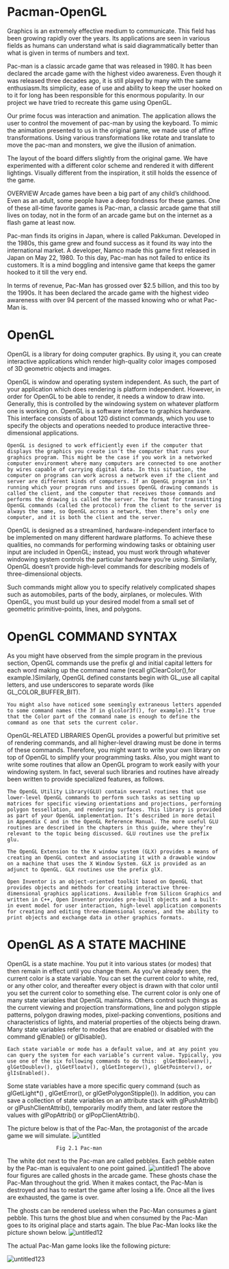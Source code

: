 # Pacman-OpenGL

Graphics is an extremely effective medium to communicate. This field has been growing rapidly over the years. Its applications are seen in various fields as humans can understand what is said diagrammatically better than what is given in terms of numbers and text. 

Pac-man is a classic arcade game that was released in 1980. It has been declared the arcade game with the highest video awareness. Even though it was released three decades ago, it is still played by many with the same enthusiasm.Its simplicity, ease of use and ability to keep the user hooked on to it for long has been responsible for this enormous popularity. In our project we have tried to recreate this game using OpenGL.

Our prime focus was interaction and animation. The application allows the user to control the movement of pac-man by using the keyboard. To mimic the animation presented to us in the original game, we made use of affine transformations. Using various transformations like rotate and translate to move the pac-man and monsters, we give the illusion of animation.

The layout of the board differs slightly from the original game. We have experimented with a 
different color scheme and rendered it with different lightings. Visually different from the 
inspiration, it still holds the essence of the game.

OVERVIEW
Arcade games have been a big part of any child’s childhood. Even as an adult, some people have a deep fondness for these games. One of these all-time favorite games is Pac-man, a classic arcade game that still lives on today, not in the form of an arcade game but on the internet as a flash game at least now.

Pac-man finds its origins in Japan, where is called Pakkuman. Developed in the 1980s, this game grew and found success as it found its way into the international market.  A developer, Namco made this game first released in Japan on May 22, 1980. To this day, Pac-man has not failed to entice its customers. It is a mind boggling and intensive game that keeps the gamer hooked to it till the very end.

In terms of revenue, Pac-Man has grossed over $2.5 billion, and this too by the 1990s. It has been declared the arcade game with the highest video awareness with over 94 percent of the massed knowing who or what Pac-Man is.

# OpenGL
OpenGL is a library for doing computer graphics. By using it, you can create interactive applications which render high-quality color images composed of 3D geometric objects and images.

OpenGL is window and operating system independent. As such, the part of your application which does rendering is platform independent. However, in order for OpenGL to be able to render, it needs a window to draw into. Generally, this is controlled by the windowing system on whatever platform one is working on.
	OpenGL is a software interface to graphics hardware. This interface consists of about 120 distinct commands, which you use to specify the objects and operations needed to produce interactive three-dimensional applications.

	OpenGL is designed to work efficiently even if the computer that displays the graphics you create isn’t the computer that runs your graphics program. This might be the case if you work in a networked computer environment where many computers are connected to one another by wires capable of carrying digital data. In this situation, the computer on programs can work across a network even if the client and server are different kinds of computers. If an OpenGL program isn’t running which your program runs and issues OpenGL drawing commands is called the client, and the computer that receives those commands and performs the drawing is called the server. The format for transmitting OpenGL commands (called the protocol) from the client to the server is always the same, so OpenGL across a network, then there’s only one computer, and it is both the client and the server.
	
OpenGL is designed as a streamlined, hardware-independent interface to be implemented on many different hardware platforms. To achieve these qualities, no commands for performing windowing tasks or obtaining user input are included in OpenGL; instead, you must work through whatever windowing system controls the particular hardware you’re using. Similarly, OpenGL doesn’t provide high-level commands for describing models of three-dimensional objects.

Such commands might allow you to specify relatively complicated shapes such as automobiles, parts of the body, airplanes, or molecules. With OpenGL, you must build up your desired model from a small set of geometric primitive-points, lines, and polygons.

# OpenGL COMMAND SYNTAX
As you might have observed from the simple program in the previous section, OpenGL commands use the prefix gl and initial capital letters for each word making up the command name (recall glClearColor(),for example.)Similarly, OpenGL defined constants begin with GL_use all capital letters, and use underscores to separate words (like GL_COLOR_BUFFER_BIT).

	You might also have noticed some seemingly extraneous letters appended to some command names (the 3f in glcolor3f(), for example).It’s true that the Color part of the command name is enough to define the command as one that sets the current color.
OpenGL-RELATED LIBRARIES
OpenGL provides a powerful but primitive set of rendering commands, and all higher-level drawing must be done in terms of these commands. Therefore, you might want to write your own library on top of OpenGL to simplify your programming tasks. Also, you might want to write some routines that allow an OpenGL program to work easily with your windowing system. In fact, several such libraries and routines have already been written to provide specialized features, as follows.
 
	The OpenGL Utility Library(GLU) contain several routines that use lower-level OpenGL commands to perform such tasks as setting up matrices for specific viewing orientations and projections, performing polygon tessellation, and rendering surfaces. This library is provided as part of your OpenGL implementation. It’s described in more detail in Appendix C and in the OpenGL Reference Manual. The more useful GLU routines are described in the chapters in this guide, where they’re relevant to the topic being discussed. GLU routines use the prefix glu.

	The OpenGL Extension to the X window system (GLX) provides a means of creating an OpenGL context and associating it with a drawable window on a machine that uses the X Window System. GLX is provided as an adjunct to OpenGL. GLX routines use the prefix glX.

	Open Inventor is an object-oriented toolkit based on OpenGL that provides objects and methods for creating interactive three-dimensional graphics applications. Available from Silicon Graphics and written in C++, Open Inventor provides pre-built objects and a built-in event model for user interaction, high-level application components for creating and editing three-dimensional scenes, and the ability to print objects and exchange data in other graphics formats.

# OpenGL AS A STATE MACHINE
OpenGL is a state machine. You put it into various states (or modes) that then remain in effect until you change them. As you’ve already seen, the current color is a state variable. You can set the current color to white, red, or any other color, and thereafter every object is drawn with that color until you set the current color to something else. The current color is only one of many state variables that OpenGL maintains. Others control such things as the current viewing and projection transformations, line and polygon stipple patterns, polygon drawing modes, pixel-packing conventions, positions and characteristics of lights, and material properties of the objects being drawn. Many state variables refer to modes that are enabled or disabled with the command glEnable() or glDisable().

	Each state variable or mode has a default value, and at any point you can query the system for each variable’s current value. Typically, you use one of the six following commands to do this:  glGetBooleanv(), glGetDoublev(), glGetFloatv(), glGetIntegerv(), glGetPointerv(), or glIsEnabled().
	
 Some state variables have a more specific query command (such as glGetLight*() ,
glGetError(), or glGetPolygonStipple()). In addition, you can save a collection of state variables on an attribute stack with glPushAttrib() or glPushClientAttrib(), temporarily modify them, and later restore  the values with glPopAttrib() or glPopClientAttrib().

The picture below is that of the Pac-Man, the protagonist of the arcade game we will simulate.
![untitled](https://cloud.githubusercontent.com/assets/8260656/11317931/638983da-9065-11e5-936c-3da0368786ca.png)

					Fig 2.1 Pac-man
The white dot next to the Pac-man are called pebbles. Each pebble eaten by the Pac-man is equivalent to one point gained.
![untitled1](https://cloud.githubusercontent.com/assets/8260656/11317932/63908428-9065-11e5-9394-a9387fa05019.png)
The above four figures are called ghosts in the arcade game. These ghosts chase the Pac-Man throughout the grid. When it makes contact, the Pac-Man is destroyed and has to restart the game after losing a life. Once all the lives are exhausted, the game is over.

The ghosts can be rendered useless when the Pac-Man consumes a giant pebble. This turns the ghost blue and when consumed by the Pac-Man goes to its original place and starts again.
The blue Pac-Man looks like the picture shown below.
![untitled12](https://cloud.githubusercontent.com/assets/8260656/11317934/63925ae6-9065-11e5-9a52-c553a183171a.png)


The actual Pac-Man game looks like the following picture:


![untitled123](https://cloud.githubusercontent.com/assets/8260656/11317933/63922274-9065-11e5-9eea-f4ba7719d127.png)
